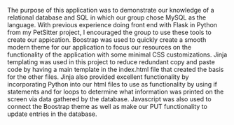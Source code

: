 The purpose of this application was to demonstrate our knowledge of a relational database and SQL in which our group chose MySQL as the language.
With previous experience doing front end with Flask in Python from my PetSitter project, I encouraged the group to use these tools to create our appication.
Boostrap was used to quickly create a smooth modern theme for our application to focus our resources on the functionality of the application with some 
minimal CSS customizations. Jinja templating was used in this project to reduce redundant copy and paste code by having a main template in the index.html
file that created the basis for the other files. Jinja also provided excellent functionality by incorporating Python into our html files to use as
functionality by using if statements and for loops to determine what information was printed on the screen via data gathered by the database. Javascript was
also used to connect the Boostrap theme as well as make our PUT functionality to update entries in the database.
